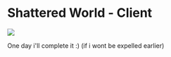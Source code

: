 # Shattered World - Client
![](https://raw.githubusercontent.com/Mirage-A/Shattered-World-Old/master/Shattered%20World%20-%20Client%20(Old)/textures/loginScreen.png?token=AptGqxxZUSbfRnsj38V01RUFpt0k9xeHks5cDPrawA%3D%3D)

One day i'll complete it :) (if i wont be expelled earlier)
